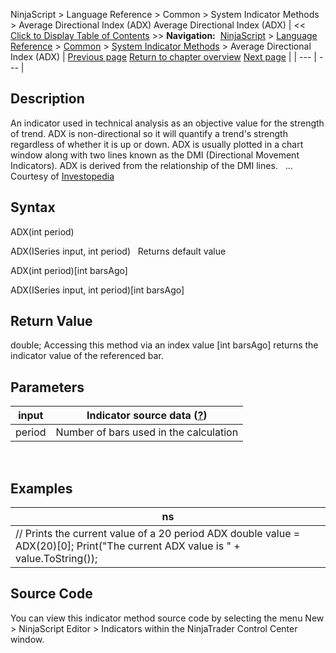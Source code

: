 ﻿
NinjaScript > Language Reference > Common > System Indicator Methods > Average Directional Index (ADX)
Average Directional Index (ADX)
| << [Click to Display Table of Contents](average_directional_index_adx.md) >> **Navigation:**     [NinjaScript](ninjascript.md) > [Language Reference](language_reference_wip.md) > [Common](common.md) > [System Indicator Methods](indicators.md) > Average Directional Index (ADX) | [Previous page](aroon_oscillator.md) [Return to chapter overview](indicators.md) [Next page](average_directional_movement_r.md) |
| --- | --- |
## Description
An indicator used in technical analysis as an objective value for the strength of trend. ADX is non-directional so it will quantify a trend's strength regardless of whether it is up or down. ADX is usually plotted in a chart window along with two lines known as the DMI (Directional Movement Indicators). ADX is derived from the relationship of the DMI lines.
 
... Courtesy of [Investopedia](http://investopedia.com/terms/a/adx.asp)

## Syntax
ADX(int period)  

ADX(ISeries<double> input, int period)
 
Returns default value  

ADX(int period)[int barsAgo]  

ADX(ISeries<double> input, int period)[int barsAgo]

## Return Value
double; Accessing this method via an index value [int barsAgo] returns the indicator value of the referenced bar.

## Parameters
| input | Indicator source data ([?](valid_input_data_for_indicator.md)) |
| --- | --- |
| period | Number of bars used in the calculation |

 
## 
## Examples
| ns |
| --- |
| // Prints the current value of a 20 period ADX double value = ADX(20)[0]; Print("The current ADX value is " + value.ToString()); |

## Source Code
You can view this indicator method source code by selecting the menu New > NinjaScript Editor > Indicators within the NinjaTrader Control Center window.

